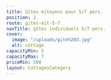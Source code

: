 ```yaml
---
title: Gîtes mitoyens pour 5/7 pers.
position: 2
route: gites-mit-5-7
navTitle: gîtes individuels 5/7 pers.
cover:
  image: "/uploads/gite%203.jpg"
  alt: cottage
capacityMin: 5
capacityMax: 7
priceMin: 500
layout: CottagesCategory
---
```


